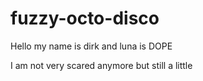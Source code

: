 # fuzzy-octo-disco
Hello my name is dirk and luna is DOPE

I am not very scared anymore but still a little




